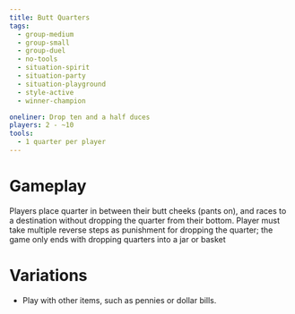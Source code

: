 ```yaml
---
title: Butt Quarters
tags:
  - group-medium
  - group-small
  - group-duel
  - no-tools
  - situation-spirit
  - situation-party
  - situation-playground
  - style-active
  - winner-champion

oneliner: Drop ten and a half duces
players: 2 - ~10
tools:
  - 1 quarter per player
---
```

# Gameplay
Players place quarter in between their butt cheeks (pants on), and races to a destination without dropping the quarter from their bottom. Player must take multiple reverse steps as punishment for dropping the quarter; the game only ends with dropping quarters into a jar or basket

# Variations
- Play with other items, such as pennies or dollar bills.

